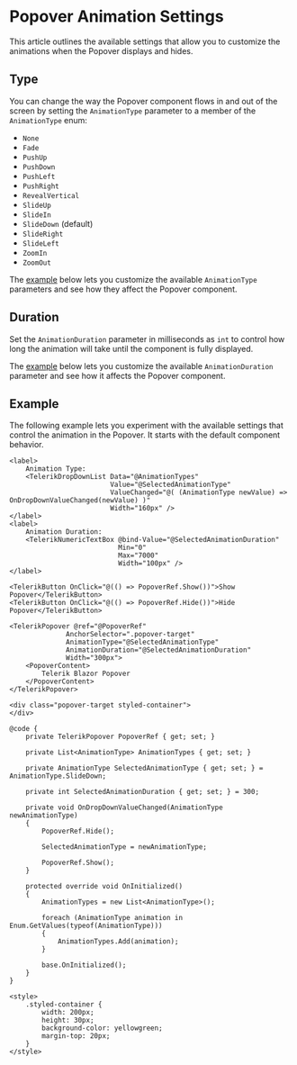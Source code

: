 
# Popover Animation Settings

This article outlines the available settings that allow you to customize the animations when the Popover displays and hides.

## Type

You can change the way the Popover component flows in and out of the screen by setting the `AnimationType` parameter to a member of the `AnimationType` enum:

* `None`
* `Fade`
* `PushUp`
* `PushDown`
* `PushLeft`
* `PushRight`
* `RevealVertical`
* `SlideUp`
* `SlideIn`
* `SlideDown` (default)
* `SlideRight`
* `SlideLeft`
* `ZoomIn`
* `ZoomOut`

The [example](#example) below lets you customize the available `AnimationType` parameters and see how they affect the Popover component.

## Duration

Set the `AnimationDuration` parameter in milliseconds as `int` to control how long the animation will take until the component is fully displayed.

The [example](#example) below lets you customize the available `AnimationDuration` parameter and see how it affects the Popover component.

## Example

The following example lets you experiment with the available settings that control the animation in the Popover. It starts with the default component behavior.

````RAZOR
<label>
    Animation Type:
    <TelerikDropDownList Data="@AnimationTypes"
                         Value="@SelectedAnimationType"
                         ValueChanged="@( (AnimationType newValue) => OnDropDownValueChanged(newValue) )"
                         Width="160px" />
</label>
<label>
    Animation Duration:
    <TelerikNumericTextBox @bind-Value="@SelectedAnimationDuration"
                           Min="0"
                           Max="7000"
                           Width="100px" />
</label>

<TelerikButton OnClick="@(() => PopoverRef.Show())">Show Popover</TelerikButton>
<TelerikButton OnClick="@(() => PopoverRef.Hide())">Hide Popover</TelerikButton>

<TelerikPopover @ref="@PopoverRef"
              AnchorSelector=".popover-target"
              AnimationType="@SelectedAnimationType"
              AnimationDuration="@SelectedAnimationDuration"
              Width="300px">
    <PopoverContent>
        Telerik Blazor Popover
    </PopoverContent>
</TelerikPopover>

<div class="popover-target styled-container">
</div>

@code {
    private TelerikPopover PopoverRef { get; set; }

    private List<AnimationType> AnimationTypes { get; set; }

    private AnimationType SelectedAnimationType { get; set; } = AnimationType.SlideDown;

    private int SelectedAnimationDuration { get; set; } = 300;

    private void OnDropDownValueChanged(AnimationType newAnimationType)
    {
        PopoverRef.Hide();

        SelectedAnimationType = newAnimationType;

        PopoverRef.Show();
    }

    protected override void OnInitialized()
    {
        AnimationTypes = new List<AnimationType>();

        foreach (AnimationType animation in Enum.GetValues(typeof(AnimationType)))
        {
            AnimationTypes.Add(animation);
        }

        base.OnInitialized();
    }
}

<style>
    .styled-container {
        width: 200px;
        height: 30px;
        background-color: yellowgreen;
        margin-top: 20px;
    }
</style>
````
